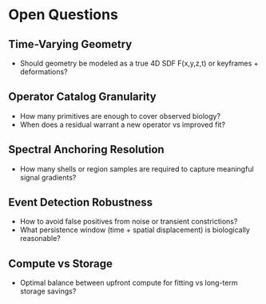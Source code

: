 # Open Questions

## Time-Varying Geometry
- Should geometry be modeled as a true 4D SDF F(x,y,z,t) or keyframes + deformations?

## Operator Catalog Granularity
- How many primitives are enough to cover observed biology?
- When does a residual warrant a new operator vs improved fit?

## Spectral Anchoring Resolution
- How many shells or region samples are required to capture meaningful signal gradients?

## Event Detection Robustness
- How to avoid false positives from noise or transient constrictions?
- What persistence window (time + spatial displacement) is biologically reasonable?

## Compute vs Storage
- Optimal balance between upfront compute for fitting vs long-term storage savings?

